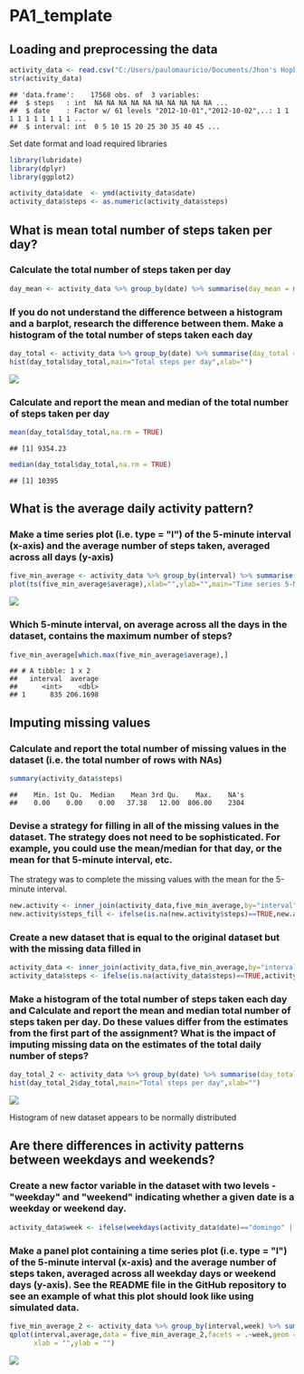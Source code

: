 # PA1_template

## Loading and preprocessing the data


```r
activity_data <- read.csv("C:/Users/paulomauricio/Documents/Jhon's Hopkins/Reproducible research/activity.csv")
str(activity_data)
```

```
## 'data.frame':	17568 obs. of  3 variables:
##  $ steps   : int  NA NA NA NA NA NA NA NA NA NA ...
##  $ date    : Factor w/ 61 levels "2012-10-01","2012-10-02",..: 1 1 1 1 1 1 1 1 1 1 ...
##  $ interval: int  0 5 10 15 20 25 30 35 40 45 ...
```
Set date format and load required libraries


```r
library(lubridate)
library(dplyr)
library(ggplot2)
```


```r
activity_data$date  <- ymd(activity_data$date)
activity_data$steps <- as.numeric(activity_data$steps)
```

## What is mean total number of steps taken per day?

### Calculate the total number of steps taken per day


```r
day_mean <- activity_data %>% group_by(date) %>% summarise(day_mean = mean(steps,na.rm = TRUE))
```

### If you do not understand the difference between a histogram and a barplot, research the difference between them. Make a histogram of the total number of steps taken each day


```r
day_total <- activity_data %>% group_by(date) %>% summarise(day_total = sum(steps,na.rm = TRUE))
hist(day_total$day_total,main="Total steps per day",xlab="")
```

![](PA1_template_files/figure-html/unnamed-chunk-5-1.png)<!-- -->

### Calculate and report the mean and median of the total number of steps taken per day


```r
mean(day_total$day_total,na.rm = TRUE)
```

```
## [1] 9354.23
```

```r
median(day_total$day_total,na.rm = TRUE)
```

```
## [1] 10395
```

## What is the average daily activity pattern?

### Make a time series plot (i.e. type = "l") of the 5-minute interval (x-axis) and the average number of steps taken, averaged across all days (y-axis)


```r
five_min_average <- activity_data %>% group_by(interval) %>% summarise(average = mean(steps,na.rm = TRUE))
plot(ts(five_min_average$average),xlab="",ylab="",main="Time series 5-Minute Interval")
```

![](PA1_template_files/figure-html/unnamed-chunk-7-1.png)<!-- -->

### Which 5-minute interval, on average across all the days in the dataset, contains the maximum number of steps?


```r
five_min_average[which.max(five_min_average$average),]
```

```
## # A tibble: 1 x 2
##   interval  average
##      <int>    <dbl>
## 1      835 206.1698
```

## Imputing missing values

### Calculate and report the total number of missing values in the dataset (i.e. the total number of rows with NAs)


```r
summary(activity_data$steps)
```

```
##    Min. 1st Qu.  Median    Mean 3rd Qu.    Max.    NA's 
##    0.00    0.00    0.00   37.38   12.00  806.00    2304
```

### Devise a strategy for filling in all of the missing values in the dataset. The strategy does not need to be sophisticated. For example, you could use the mean/median for that day, or the mean for that 5-minute interval, etc.

The strategy was to complete the missing values with the mean for the 5-minute interval.  


```r
new.activity <- inner_join(activity_data,five_min_average,by="interval")
new.activity$steps_fill <- ifelse(is.na(new.activity$steps)==TRUE,new.activity$average,new.activity$steps)
```

### Create a new dataset that is equal to the original dataset but with the missing data filled in


```r
activity_data <- inner_join(activity_data,five_min_average,by="interval")
activity_data$steps <- ifelse(is.na(activity_data$steps)==TRUE,activity_data$average,activity_data$steps)
```

### Make a histogram of the total number of steps taken each day and Calculate and report the mean and median total number of steps taken per day. Do these values differ from the estimates from the first part of the assignment? What is the impact of imputing missing data on the estimates of the total daily number of steps?


```r
day_total_2 <- activity_data %>% group_by(date) %>% summarise(day_total = sum(steps,na.rm = TRUE))
hist(day_total_2$day_total,main="Total steps per day",xlab="")
```

![](PA1_template_files/figure-html/unnamed-chunk-12-1.png)<!-- -->

Histogram of new dataset appears to be normally distributed

## Are there differences in activity patterns between weekdays and weekends?

### Create a new factor variable in the dataset with two levels - "weekday" and "weekend" indicating whether a given date is a weekday or weekend day.


```r
activity_data$week <- ifelse(weekdays(activity_data$date)=="domingo" | weekdays(activity_data$date)=="sábado","weekend","weekday")
```

### Make a panel plot containing a time series plot (i.e. type = "l") of the 5-minute interval (x-axis) and the average number of steps taken, averaged across all weekday days or weekend days (y-axis). See the README file in the GitHub repository to see an example of what this plot should look like using simulated data.


```r
five_min_average_2 <- activity_data %>% group_by(interval,week) %>% summarise(average = mean(steps,na.rm = TRUE))
qplot(interval,average,data = five_min_average_2,facets = .~week,geom = "path",
      xlab = "",ylab = "")
```

![](PA1_template_files/figure-html/unnamed-chunk-14-1.png)<!-- -->
